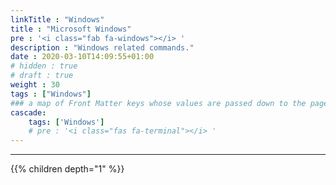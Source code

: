 ```yaml
---
linkTitle : "Windows"
title : "Microsoft Windows"
pre : '<i class="fab fa-windows"></i> '
description : "Windows related commands."
date : 2020-03-10T14:09:55+01:00
# hidden : true
# draft : true
weight : 30
tags : ["Windows"]
### a map of Front Matter keys whose values are passed down to the page's descendants unless overwritten by self or a closer ancestor's cascade. 
cascade:
    tags: ['Windows']
    # pre : '<i class="fas fa-terminal"></i> '
---
```


---

{{% children depth="1" %}}
